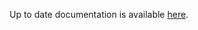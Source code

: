 <!-- DO NOT EDIT THIS FILE MANUALLY -->
<!-- Please read https://github.com/linuxserver/docker-webtop/blob/fedora-i3/.github/CONTRIBUTING.md -->
Up to date documentation is available [here](https://github.com/linuxserver/docker-webtop/blob/master/README.md).
